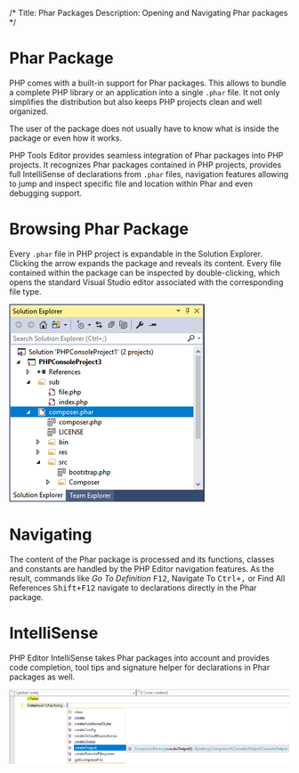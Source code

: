 /*
Title: Phar Packages
Description: Opening and Navigating Phar packages
*/

# Phar Package

PHP comes with a built-in support for Phar packages. This allows to bundle a complete PHP library or an application into a single `.phar` file. It not only simplifies the distribution but also keeps PHP projects clean and well organized.

The user of the package does not usually have to know what is inside the package or even how it works.

PHP Tools Editor provides seamless integration of Phar packages into PHP projects. It recognizes Phar packages contained in PHP projects, provides full IntelliSense of declarations from `.phar` files, navigation features allowing to jump and inspect specific file and location within Phar and even debugging support.

# Browsing Phar Package

Every `.phar` file in PHP project is expandable in the Solution Explorer. Clicking the arrow expands the package and reveals its content. Every file contained within the package can be inspected by double-clicking, which opens the standard Visual Studio editor associated with the corresponding file type.

![Browsing Phar Package](imgs/phar-browse.png)

# Navigating

The content of the Phar package is processed and its functions, classes and constants are handled by the PHP Editor navigation features. As the result, commands like *Go To Definition* <kbd>F12</kbd>, Navigate To <kbd>Ctrl+,</kbd> or Find All References <kbd>Shift+F12</kbd> navigate to declarations directly in the Phar package.

# IntelliSense

PHP Editor IntelliSense takes Phar packages into account and provides code completion, tool tips and signature helper for declarations in Phar packages as well.

![Phar IntelliSense](imgs/phar-intellisense.png)

